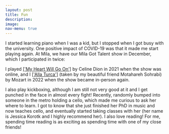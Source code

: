 ```yaml
---
layout: post
title: Fun
description: 
image: 
nav-menu: true
---
```


I started learning piano when I was a kid, but I stopped when I got busy with the university. One positive impact of COVID-19 was that it made me start playing again. At Mila, we have our Mila Got Talent show in December, which I participated in twice:

I played <a href="https://drive.google.com/file/d/1qAO4XGsoHRJ6J7iyfh8owQkvXP2dk2p1/view?usp=sharing">['My Heart Will Go On']</a></dt> by Celine Dion in 2021 when the show was online, and I <a href="https://drive.google.com/file/d/1qAO4XGsoHRJ6J7iyfh8owQkvXP2dk2p1/view?usp=sharing">['Alla Turca']</a></dt> (taken by my beautiful friend Motahareh Sohrabi) by Mozart in 2022 when the show became in-person again.

<be> I also play kickboxing, although I am still not very good at it and I get punched in the face in almost every fight! Recently, randomly bumped into someone in the metro holding a cello, which made me curious to ask her where to learn. I got to know that she just finished her PhD in music and now teaches cello, and eventually started taking classes with her (her name is Jessica Korotk and I highly recommend her). I also love reading! For me, spending time reading is as exciting as spending time with one of my close friends!


